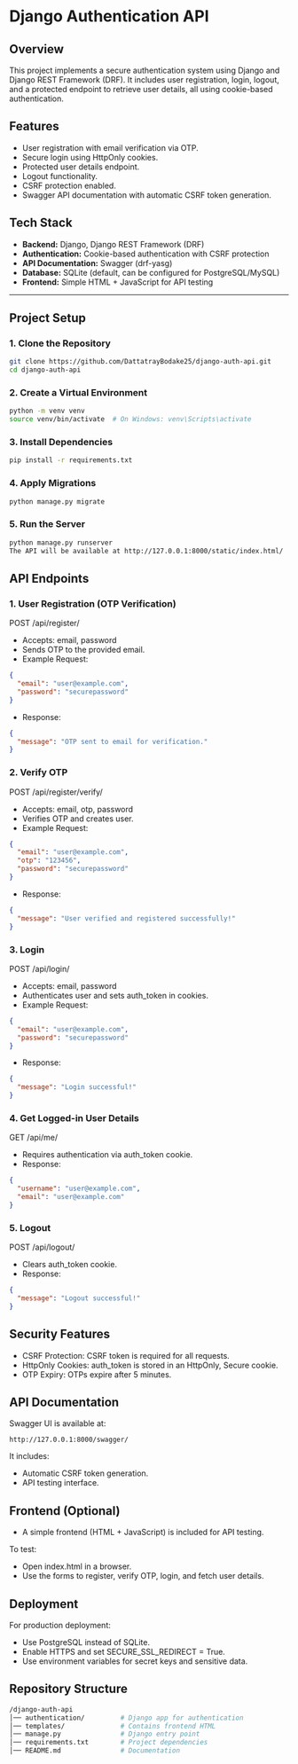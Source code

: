# Django Authentication API

## Overview
This project implements a secure authentication system using Django and Django REST Framework (DRF). It includes user registration, login, logout, and a protected endpoint to retrieve user details, all using cookie-based authentication.

## Features
- User registration with email verification via OTP.
- Secure login using HttpOnly cookies.
- Protected user details endpoint.
- Logout functionality.
- CSRF protection enabled.
- Swagger API documentation with automatic CSRF token generation.

## Tech Stack
- **Backend:** Django, Django REST Framework (DRF)
- **Authentication:** Cookie-based authentication with CSRF protection
- **API Documentation:** Swagger (drf-yasg)
- **Database:** SQLite (default, can be configured for PostgreSQL/MySQL)
- **Frontend:** Simple HTML + JavaScript for API testing

---

## Project Setup

### 1. Clone the Repository
```sh
git clone https://github.com/DattatrayBodake25/django-auth-api.git
cd django-auth-api
```

### 2. Create a Virtual Environment
```sh
python -m venv venv
source venv/bin/activate  # On Windows: venv\Scripts\activate
```

### 3. Install Dependencies
```sh
pip install -r requirements.txt
```

### 4. Apply Migrations
```sh
python manage.py migrate
```

### 5. Run the Server
```sh
python manage.py runserver
The API will be available at http://127.0.0.1:8000/static/index.html/
```

## API Endpoints
### 1. User Registration (OTP Verification)
POST /api/register/
- Accepts: email, password
- Sends OTP to the provided email.
- Example Request:
```json
{
  "email": "user@example.com",
  "password": "securepassword"
}
```
- Response:
```json
{
  "message": "OTP sent to email for verification."
}
```
### 2. Verify OTP
POST /api/register/verify/
- Accepts: email, otp, password
- Verifies OTP and creates user.
- Example Request:
```json
{
  "email": "user@example.com",
  "otp": "123456",
  "password": "securepassword"
}
```
- Response:
```json
{
  "message": "User verified and registered successfully!"
}
```
### 3. Login
POST /api/login/
- Accepts: email, password
- Authenticates user and sets auth_token in cookies.
- Example Request:
```json
{
  "email": "user@example.com",
  "password": "securepassword"
}
```
- Response:
```json
{
  "message": "Login successful!"
}
```

### 4. Get Logged-in User Details
GET /api/me/
- Requires authentication via auth_token cookie.
- Response:
```json
{
  "username": "user@example.com",
  "email": "user@example.com"
}
```
### 5. Logout
POST /api/logout/
- Clears auth_token cookie.
- Response:
```json
{
  "message": "Logout successful!"
}
```

## Security Features
- CSRF Protection: CSRF token is required for all requests.
- HttpOnly Cookies: auth_token is stored in an HttpOnly, Secure cookie.
- OTP Expiry: OTPs expire after 5 minutes.


## API Documentation
Swagger UI is available at:
```arduino
http://127.0.0.1:8000/swagger/
```
It includes:
- Automatic CSRF token generation.
- API testing interface.

## Frontend (Optional)
- A simple frontend (HTML + JavaScript) is included for API testing.

To test:
- Open index.html in a browser.
- Use the forms to register, verify OTP, login, and fetch user details.

## Deployment
For production deployment:
- Use PostgreSQL instead of SQLite.
- Enable HTTPS and set SECURE_SSL_REDIRECT = True.
- Use environment variables for secret keys and sensitive data.

## Repository Structure
``` bash
/django-auth-api
│── authentication/         # Django app for authentication
│── templates/              # Contains frontend HTML
│── manage.py               # Django entry point
│── requirements.txt        # Project dependencies
│── README.md               # Documentation
```
